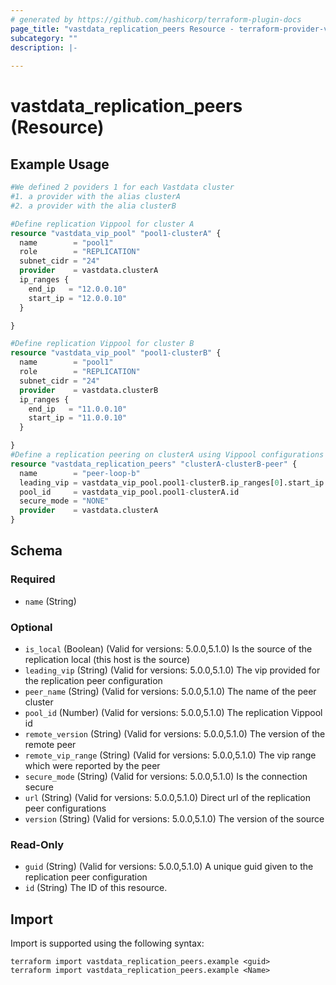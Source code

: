 ```yaml
---
# generated by https://github.com/hashicorp/terraform-plugin-docs
page_title: "vastdata_replication_peers Resource - terraform-provider-vastdata"
subcategory: ""
description: |-
  
---
```


# vastdata_replication_peers (Resource)



## Example Usage

```terraform
#We defined 2 poviders 1 for each Vastdata cluster
#1. a provider with the alias clusterA
#2. a provider with the alia clusterB

#Define replication Vippool for cluster A
resource "vastdata_vip_pool" "pool1-clusterA" {
  name        = "pool1"
  role        = "REPLICATION"
  subnet_cidr = "24"
  provider    = vastdata.clusterA
  ip_ranges {
    end_ip   = "12.0.0.10"
    start_ip = "12.0.0.10"
  }

}

#Define replication Vippool for cluster B
resource "vastdata_vip_pool" "pool1-clusterB" {
  name        = "pool1"
  role        = "REPLICATION"
  subnet_cidr = "24"
  provider    = vastdata.clusterB
  ip_ranges {
    end_ip   = "11.0.0.10"
    start_ip = "11.0.0.10"
  }

}
#Define a replication peering on clusterA using Vippool configurations from clusterB
resource "vastdata_replication_peers" "clusterA-clusterB-peer" {
  name        = "peer-loop-b"
  leading_vip = vastdata_vip_pool.pool1-clusterB.ip_ranges[0].start_ip
  pool_id     = vastdata_vip_pool.pool1-clusterA.id
  secure_mode = "NONE"
  provider    = vastdata.clusterA
}
```

<!-- schema generated by tfplugindocs -->
## Schema

### Required

- `name` (String)

### Optional

- `is_local` (Boolean) (Valid for versions: 5.0.0,5.1.0) Is the source of the replication local (this host is the source)
- `leading_vip` (String) (Valid for versions: 5.0.0,5.1.0) The vip provided for the replication peer configuration
- `peer_name` (String) (Valid for versions: 5.0.0,5.1.0) The name of the peer cluster
- `pool_id` (Number) (Valid for versions: 5.0.0,5.1.0) The replication Vippool id
- `remote_version` (String) (Valid for versions: 5.0.0,5.1.0) The version of the remote peer
- `remote_vip_range` (String) (Valid for versions: 5.0.0,5.1.0) The vip range which were reported by the peer
- `secure_mode` (String) (Valid for versions: 5.0.0,5.1.0) Is the connection secure
- `url` (String) (Valid for versions: 5.0.0,5.1.0) Direct url of the replication peer configurations
- `version` (String) (Valid for versions: 5.0.0,5.1.0) The version of the source

### Read-Only

- `guid` (String) (Valid for versions: 5.0.0,5.1.0) A unique guid given to the  replication peer configuration
- `id` (String) The ID of this resource.

## Import

Import is supported using the following syntax:

```shell
terraform import vastdata_replication_peers.example <guid>
terraform import vastdata_replication_peers.example <Name>
```
